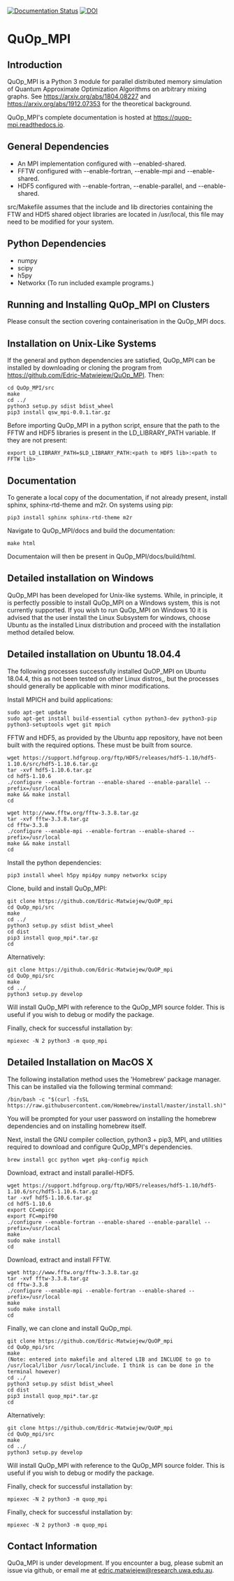 [![Documentation Status](https://readthedocs.org/projects/quop-mpi/badge/?version=latest)](https://quop-mpi.readthedocs.io/en/latest/?badge=latest) [![DOI](https://zenodo.org/badge/233372703.svg)](https://zenodo.org/badge/latestdoi/233372703)


# QuOp_MPI

## Introduction

QuOp_MPI is a Python 3 module for parallel distributed memory simulation of Quantum Approximate Optimization Algorithms on arbitrary mixing graphs. See https://arxiv.org/abs/1804.08227 and https://arxiv.org/abs/1912.07353 for the theoretical background.

QuOp_MPI's complete documentation is hosted at https://quop-mpi.readthedocs.io.

## General Dependencies

+ An MPI implementation configured with --enabled-shared.
+ FFTW configured with --enable-fortran, --enable-mpi and --enable-shared.
+ HDF5 configured with --enable-fortran, --enable-parallel, and --enable-shared.

src/Makefile assumes that the include and lib directories containing the FTW and HDf5 shared object libraries are located in /usr/local, this file may need to be modified for your system.

## Python Dependencies

+ numpy
+ scipy
+ h5py
+ Networkx (To run included example programs.)

## Running and Installing QuOp_MPI on Clusters

Please consult the section covering containerisation in the QuOp_MPI docs.

## Installation on Unix-Like Systems

If the general and python dependencies are satisfied, QuOp_MPI can be installed by downloading or cloning the program from https://github.com/Edric-Matwiejew/QuOp_MPI. Then:

    cd QuOp_MPI/src
    make
    cd ../
    python3 setup.py sdist bdist_wheel
    pip3 install qsw_mpi-0.0.1.tar.gz

Before importing QuOp_MPI in a python script, ensure that the path to the FFTW and HDF5 libraries is present in the LD_LIBRARY_PATH variable. If they are not present:

    export LD_LIBRARY_PATH=$LD_LIBRARY_PATH:<path to HDF5 lib>:<path to FFTW lib>

## Documentation
To generate a local copy of the documentation, if not already present, install sphinx, sphinx-rtd-theme and m2r. On systems using pip:

    pip3 install sphinx sphinx-rtd-theme m2r

Navigate to QuOp_MPI/docs and build the documentation:

    make html

Documentaion will then be present in QuOp_MPI/docs/build/html.

## Detailed installation on Windows

QuOp_MPI has been developed for Unix-like systems. While, in principle, it is perfectly possible to install QuOp_MPI on a Windows system, this is not currently supported. If you wish to run QuOp_MPI on Windows 10 it is advised that the user install the Linux Subsystem for windows, choose Ubuntu as the installed Linux distribution and proceed with the installation method detailed below.

## Detailed installation on Ubuntu 18.04.4

The following processes successfully installed QuOP_MPI on Ubuntu 18.04.4, this as not been tested on other Linux distros,, but the processes should generally be applicable with minor modifications.

Install MPICH and build applications:

    sudo apt-get update
    sudo apt-get install build-essential cython python3-dev python3-pip python3-setuptools wget git mpich

FFTW and HDF5, as provided by the Ubuntu app repository, have not been built with the required options. These must be built from source.

    wget https://support.hdfgroup.org/ftp/HDF5/releases/hdf5-1.10/hdf5-1.10.6/src/hdf5-1.10.6.tar.gz
    tar -xvf hdf5-1.10.6.tar.gz
    cd hdf5-1.10.6
    ./configure --enable-fortran --enable-shared --enable-parallel --prefix=/usr/local
    make && make install
    cd

    wget http://www.fftw.org/fftw-3.3.8.tar.gz
    tar -xvf fftw-3.3.8.tar.gz
    cd fftw-3.3.8
    ./configure --enable-mpi --enable-fortran --enable-shared --prefix=/usr/local
    make && make install
    cd

Install the python dependencies:

    pip3 install wheel h5py mpi4py numpy networkx scipy

Clone, build and install QuOp_MPI:

    git clone https://github.com/Edric-Matwiejew/QuOP_mpi
    cd QuOp_mpi/src
    make
    cd ../
    python3 setup.py sdist bdist_wheel
    cd dist
    pip3 install quop_mpi*.tar.gz
    cd

Alternatively:

    git clone https://github.com/Edric-Matwiejew/QuOP_mpi
    cd QuOp_mpi/src
    make
    cd ../
    python3 setup.py develop

Will install QuOp_MPI with reference to the QuOp_MPI source folder. This is useful if you wish to debug or modify the package.

Finally, check for successful installation by:

    mpiexec -N 2 python3 -m quop_mpi

## Detailed Installation on MacOS X

The following installation method uses the 'Homebrew' package manager. This can be installed via the following terminal command:

    /bin/bash -c "$(curl -fsSL https://raw.githubusercontent.com/Homebrew/install/master/install.sh)"

You will be prompted for your user password on installing the homebrew dependencies and on installing homebrew itself.

Next, install the GNU compiler collection, python3 + pip3, MPI, and utilities required to download and configure QuOp_MPI's dependencies.

    brew install gcc python wget pkg-config mpich

Download, extract and install parallel-HDF5.

    wget https://support.hdfgroup.org/ftp/HDF5/releases/hdf5-1.10/hdf5-1.10.6/src/hdf5-1.10.6.tar.gz
    tar -xvf hdf5-1.10.6.tar.gz
    cd hdf5-1.10.6
    export CC=mpicc
    export FC=mpif90
    ./configure --enable-fortran --enable-shared --enable-parallel --prefix=/usr/local
    make
    sudo make install
    cd

Download, extract and install FFTW.

    wget http://www.fftw.org/fftw-3.3.8.tar.gz
    tar -xvf fftw-3.3.8.tar.gz
    cd fftw-3.3.8
    ./configure --enable-mpi --enable-fortran --enable-shared --prefix=/usr/local
    make
    sudo make install
    cd

Finally, we can clone and install QuOp_mpi.

    git clone https://github.com/Edric-Matwiejew/QuOP_mpi
    cd QuOp_mpi/src
    make
    (Note: entered into makefile and altered LIB and INCLUDE to go to /usr/local/libor /usr/local/include. I think is can be done in the terminal however)
    cd ../
    python3 setup.py sdist bdist_wheel
    cd dist
    pip3 install quop_mpi*.tar.gz
    cd

Alternatively:

    git clone https://github.com/Edric-Matwiejew/QuOP_mpi
    cd QuOp_mpi/src
    make
    cd ../
    python3 setup.py develop

Will install QuOp_MPI with reference to the QuOp_MPI source folder. This is useful if you wish to debug or modify the package.

Finally, check for successful installation by:

    mpiexec -N 2 python3 -m quop_mpi


Finally, check for successful installation by:

    mpiexec -N 2 python3 -m quop_mpi

## Contact Information

QuOa_MPI is under development. If you encounter a bug, please submit an issue via github, or email me at edric.matwiejew@research.uwa.edu.au.
